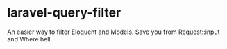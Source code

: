 # laravel-query-filter
An easier way to filter Eloquent and Models. Save you from Request::input and Where hell. 
